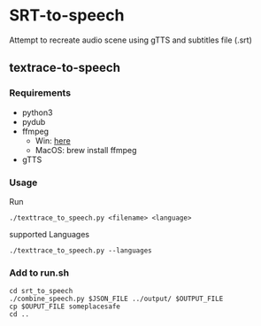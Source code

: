 # SRT-to-speech

Attempt to recreate audio scene using gTTS and subtitles file (.srt)

## textrace-to-speech
### Requirements
- python3
- pydub
- ffmpeg
	- Win: [here](https://www.wikihow.com/Install-FFmpeg-on-Windows)
	- MacOS: brew install ffmpeg
- gTTS

### Usage
Run
```
./texttrace_to_speech.py <filename> <language>
```
supported Languages
```
./texttrace_to_speech.py --languages
```

### Add to run.sh
```
cd srt_to_speech
./combine_speech.py $JSON_FILE ../output/ $OUTPUT_FILE
cp $OUPUT_FILE someplacesafe
cd ..
```